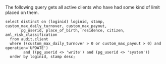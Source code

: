 The following query gets all active clients who have had some kind of limit placed on them.

```postgresql
select distinct on (loginid) loginid, stamp, custom_max_daily_turnover, custom_max_payout, 
       pg_userid, place_of_birth, residence, citizen, aml_risk_classification
  from audit.client 
  where ((custom_max_daily_turnover > 0 or custom_max_payout > 0) and operation='UPDATE')
        and ((pg_userid <> 'write') and (pg_userid <> 'system'))
  order by loginid, stamp desc;
```
